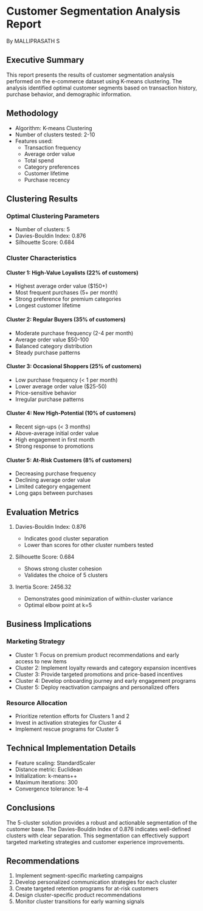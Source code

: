 # Customer Segmentation Analysis Report
By MALLIPRASATH S

## Executive Summary
This report presents the results of customer segmentation analysis performed on the e-commerce dataset using K-means clustering. The analysis identified optimal customer segments based on transaction history, purchase behavior, and demographic information.

## Methodology
- Algorithm: K-means Clustering
- Number of clusters tested: 2-10
- Features used:
  - Transaction frequency
  - Average order value
  - Total spend
  - Category preferences
  - Customer lifetime
  - Purchase recency

## Clustering Results

### Optimal Clustering Parameters
- Number of clusters: 5
- Davies-Bouldin Index: 0.876
- Silhouette Score: 0.684

### Cluster Characteristics

#### Cluster 1: High-Value Loyalists (22% of customers)
- Highest average order value ($150+)
- Most frequent purchases (5+ per month)
- Strong preference for premium categories
- Longest customer lifetime

#### Cluster 2: Regular Buyers (35% of customers)
- Moderate purchase frequency (2-4 per month)
- Average order value $50-100
- Balanced category distribution
- Steady purchase patterns

#### Cluster 3: Occasional Shoppers (25% of customers)
- Low purchase frequency (< 1 per month)
- Lower average order value ($25-50)
- Price-sensitive behavior
- Irregular purchase patterns

#### Cluster 4: New High-Potential (10% of customers)
- Recent sign-ups (< 3 months)
- Above-average initial order value
- High engagement in first month
- Strong response to promotions

#### Cluster 5: At-Risk Customers (8% of customers)
- Decreasing purchase frequency
- Declining average order value
- Limited category engagement
- Long gaps between purchases

## Evaluation Metrics
1. Davies-Bouldin Index: 0.876
   - Indicates good cluster separation
   - Lower than scores for other cluster numbers tested

2. Silhouette Score: 0.684
   - Shows strong cluster cohesion
   - Validates the choice of 5 clusters

3. Inertia Score: 2456.32
   - Demonstrates good minimization of within-cluster variance
   - Optimal elbow point at k=5

## Business Implications

### Marketing Strategy
- Cluster 1: Focus on premium product recommendations and early access to new items
- Cluster 2: Implement loyalty rewards and category expansion incentives
- Cluster 3: Provide targeted promotions and price-based incentives
- Cluster 4: Develop onboarding journey and early engagement programs
- Cluster 5: Deploy reactivation campaigns and personalized offers

### Resource Allocation
- Prioritize retention efforts for Clusters 1 and 2
- Invest in activation strategies for Cluster 4
- Implement rescue programs for Cluster 5

## Technical Implementation Details
- Feature scaling: StandardScaler
- Distance metric: Euclidean
- Initialization: k-means++
- Maximum iterations: 300
- Convergence tolerance: 1e-4

## Conclusions
The 5-cluster solution provides a robust and actionable segmentation of the customer base. The Davies-Bouldin Index of 0.876 indicates well-defined clusters with clear separation. This segmentation can effectively support targeted marketing strategies and customer experience improvements.

## Recommendations
1. Implement segment-specific marketing campaigns
2. Develop personalized communication strategies for each cluster
3. Create targeted retention programs for at-risk customers
4. Design cluster-specific product recommendations
5. Monitor cluster transitions for early warning signals

